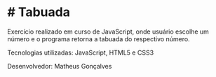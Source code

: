 <h1># Tabuada</h1>

<p>Exercício realizado em curso de JavaScript, onde usuário escolhe um número e o programa retorna a tabuada do respectivo número.</p>
<p>Tecnologias utilizadas: JavaScript, HTML5 e CSS3</p>
<p>Desenvolvedor: Matheus Gonçalves</p>

